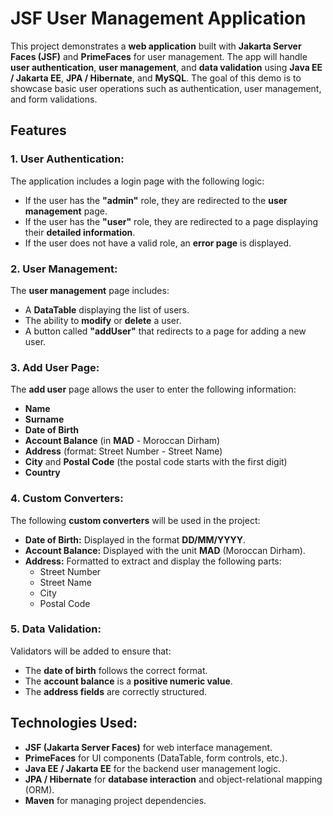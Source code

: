 # JSF User Management Application

This project demonstrates a **web application** built with **Jakarta Server Faces (JSF)** and **PrimeFaces** for user management. The app will handle **user authentication**, **user management**, and **data validation** using **Java EE / Jakarta EE**, **JPA / Hibernate**, and **MySQL**. The goal of this demo is to showcase basic user operations such as authentication, user management, and form validations.

## Features

### **1. User Authentication:**
The application includes a login page with the following logic:

- If the user has the **"admin"** role, they are redirected to the **user management** page.
- If the user has the **"user"** role, they are redirected to a page displaying their **detailed information**.
- If the user does not have a valid role, an **error page** is displayed.

### **2. User Management:**
The **user management** page includes:

- A **DataTable** displaying the list of users.
- The ability to **modify** or **delete** a user.
- A button called **"addUser"** that redirects to a page for adding a new user.

### **3. Add User Page:**
The **add user** page allows the user to enter the following information:

- **Name**
- **Surname**
- **Date of Birth**
- **Account Balance** (in **MAD** - Moroccan Dirham)
- **Address** (format: Street Number - Street Name)
- **City** and **Postal Code** (the postal code starts with the first digit)
- **Country**

### **4. Custom Converters:**
The following **custom converters** will be used in the project:

- **Date of Birth:** Displayed in the format **DD/MM/YYYY**.
- **Account Balance:** Displayed with the unit **MAD** (Moroccan Dirham).
- **Address:** Formatted to extract and display the following parts:
    - Street Number
    - Street Name
    - City
    - Postal Code

### **5. Data Validation:**
Validators will be added to ensure that:

- The **date of birth** follows the correct format.
- The **account balance** is a **positive numeric value**.
- The **address fields** are correctly structured.

## Technologies Used:

- **JSF (Jakarta Server Faces)** for web interface management.
- **PrimeFaces** for UI components (DataTable, form controls, etc.).
- **Java EE / Jakarta EE** for the backend user management logic.
- **JPA / Hibernate** for **database interaction** and object-relational mapping (ORM).
- **Maven** for managing project dependencies.
